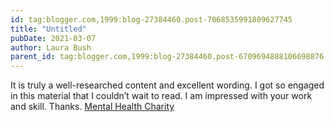 ```yaml
---
id: tag:blogger.com,1999:blog-27384460.post-7068535991809627745
title: "Untitled"
pubDate: 2021-03-07
author: Laura Bush
parent_id: tag:blogger.com,1999:blog-27384460.post-6709694888106698876
---
```


It is truly a well-researched content and excellent wording. I got so engaged in this material that I couldn’t wait to read. I am impressed with your work and skill. Thanks. [Mental Health Charity](https://www.dancingwiththeblackdog.com/)